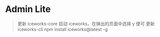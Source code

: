 <!--
 * @Description: 
 * @Author: 
 * @Date: 2019-10-15 17:19:15
 * @LastEditTime: 2019-10-15 20:35:31
 * @LastEditors: Lin Changkun
 -->
# Admin Lite
> 更新 iceworks-core
启动 iceworks，在弹出的页面中选择 y 便可
> 更新 iceworks-cli
npm install iceworks@latest -g
